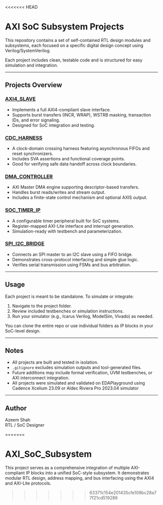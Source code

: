<<<<<<< HEAD
# AXI SoC Subsystem Projects

This repository contains a set of self-contained RTL design modules and subsystems, each focused on a specific digital design concept using Verilog/SystemVerilog.

Each project includes clean, testable code and is structured for easy simulation and integration.

---

## Projects Overview

### [AXI4_SLAVE](./AXI4_SLAVE)
- Implements a full AXI4-compliant slave interface.
- Supports burst transfers (INCR, WRAP), WSTRB masking, transaction IDs, and error signaling.
- Designed for SoC integration and testing.

### [CDC_HARNESS](./CDC_HARNESS)
- A clock-domain crossing harness featuring asynchronous FIFOs and reset synchronizers.
- Includes SVA assertions and functional coverage points.
- Good for verifying safe data handoff across clock boundaries.

### [DMA_CONTROLLER](./DMA_CONTROLLER)
- AXI Master DMA engine supporting descriptor-based transfers.
- Handles burst reads/writes and stream output.
- Includes a finite-state control mechanism and optional AXIS output.

### [SOC_TIMER_IP](./SOC_TIMER_IP)
- A configurable timer peripheral built for SoC systems.
- Register-mapped AXI-Lite interface and interrupt generation.
- Simulation-ready with testbench and parameterization.

### [SPI_I2C_BRIDGE](./SPI_I2C_BRIDGE)
- Connects an SPI master to an I2C slave using a FIFO bridge.
- Demonstrates cross-protocol interfacing and simple glue logic.
- Verifies serial transmission using FSMs and bus arbitration.

---

## Usage

Each project is meant to be standalone. To simulate or integrate:

1. Navigate to the project folder.
2. Review included testbenches or simulation instructions.
3. Run your simulator (e.g., Icarus Verilog, ModelSim, Vivado) as needed.

You can clone the entire repo or use individual folders as IP blocks in your SoC-level design.

---

## Notes

- All projects are built and tested in isolation.
- `.gitignore` excludes simulation outputs and tool-generated files.
- Future additions may include formal verification, UVM testbenches, or AXI interconnect integration.
- All projects were simulated and validated on EDAPlayground using Cadence Xcelium 23.09 or Aldec Riviera Pro 2023.04 simulator
---

## Author

Azeem Shah  
RTL / SoC Designer
 
=======
# AXI_SoC_Subsystem
This project serves as a comprehensive integration of multiple AXI-compliant IP blocks into a unified SoC-style subsystem. It demonstrates modular RTL design, address mapping, and bus interfacing using the AXI4 and AXI-Lite protocols.
>>>>>>> 63371c154e201435cfe108bc28a77f21cd519289
